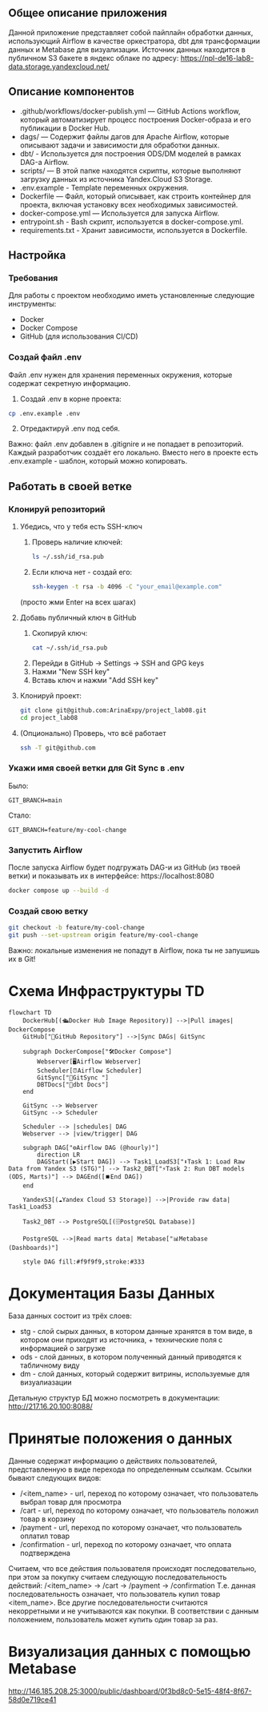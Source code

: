 ## Общее описание приложения

Данной приложение представляет собой пайплайн обработки данных, использующий Airflow в качестве оркестратора, dbt для трансформации данных и Metabase для визуализации.
Источник данных находится в публичном S3 бакете в яндекс облаке по адресу: https://npl-de16-lab8-data.storage.yandexcloud.net/


## Описание компонентов

- .github/workflows/docker-publish.yml — GitHub Actions workflow, который автоматизирует процесс построения Docker-образа и его публикации в Docker Hub.
- dags/ — Содержит файлы дагов для Apache Airflow, которые описывают задачи и зависимости для обработки данных.
- dbt/ - Используется для построения ODS/DM моделей в рамках DAG-а Airflow.
- scripts/ — В этой папке находятся скрипты, которые выполняют загрузку данных из источника Yandex.Cloud S3 Storage.
- .env.example - Template переменных окружения.
- Dockerfile — Файл, который описывает, как строить контейнер для проекта, включая установку всех необходимых зависимостей.
- docker-compose.yml — Используется для запуска Airflow.
- entrypoint.sh - Bash скрипт, используется в docker-compose.yml.
- requirements.txt - Хранит зависимости, используется в Dockerfile.


## Настройка

### Требования

Для работы с проектом необходимо иметь установленные следующие инструменты:

- Docker
- Docker Compose
- GitHub (для использования CI/CD)

### Создай файл .env
Файл .env нужен для хранения переменных окружения, которые содержат секретную информацию.
1. Создай .env в корне проекта:
```bash
cp .env.example .env
```
2. Отредактируй .env под себя.

Важно: файл .env добавлен в .gitignire и не попадает в репозиторий. Каждый разработчик создаёт его локально. Вместо него в проекте есть .env.example - шаблон, который можно копировать.

## Работать в своей ветке

### Клонируй репозиторий

1. Убедись, что у тебя есть SSH-ключ
    1. Проверь наличие ключей:
        ```bash
        ls ~/.ssh/id_rsa.pub
        ```
    2. Если ключа нет - создай его:
        ```bash
        ssh-keygen -t rsa -b 4096 -C "your_email@example.com"
        ```
    (просто жми Enter на всех шагах)

2. Добавь публичный ключ в GitHub
    1. Скопируй ключ:
        ```bash
        cat ~/.ssh/id_rsa.pub
        ```
    2. Перейди в GitHub -> Settings -> SSH and GPG keys
    3. Нажми "New SSH key"
    4. Вставь ключ и нажми "Add SSH key"
3. Клонируй проект:
    ```bash
    git clone git@github.com:ArinaExpy/project_lab08.git
    cd project_lab08
    ```
4. (Опционально) Проверь, что всё работает
    ```bash
    ssh -T git@github.com
    ```

### Укажи имя своей ветки для Git Sync в .env
Было:
```
GIT_BRANCH=main
```
Стало:
```
GIT_BRANCH=feature/my-cool-change
```

### Запустить Airflow
После запуска Airflow будет подгружать DAG-и из GitHub (из твоей ветки) и показывать их в интерфейсе: https://localhost:8080
```bash
docker compose up --build -d
```

### Создай свою ветку
```bash
git checkout -b feature/my-cool-change
git push --set-upstream origin feature/my-cool-change
```
Важно: локальные изменения не попадут в Airflow, пока ты не запушишь их в Git!

# Схема Инфраструктуры TD

```mermaid
flowchart TD
    DockerHub[(🛳️Docker Hub Image Repository)] -->|Pull images| DockerCompose
    GitHub["📂GitHub Repository"] -->|Sync DAGs| GitSync

    subgraph DockerCompose["🛠️Docker Compose"]
        Webserver[🖥️Airflow Webserver]
        Scheduler[⏰Airflow Scheduler]
        GitSync["🔄GitSync "]
        DBTDocs["📄dbt Docs"]
    end

    GitSync --> Webserver
    GitSync --> Scheduler

    Scheduler --> |schedules| DAG
    Webserver --> |view/trigger| DAG

    subgraph DAG["⚙️Airflow DAG (@hourly)"]
        direction LR
        DAGStart([▶️Start DAG]) --> Task1_LoadS3["⬇️Task 1: Load Raw Data from Yandex S3 (STG)"] --> Task2_DBT["⚡Task 2: Run DBT models (ODS, Marts)"] --> DAGEnd([⏹️End DAG])
    end

    YandexS3[(☁️Yandex Cloud S3 Storage)] -->|Provide raw data| Task1_LoadS3

    Task2_DBT --> PostgreSQL[(🗄️PostgreSQL Database)]

    PostgreSQL -->|Read marts data| Metabase["📊Metabase (Dashboards)"]

    style DAG fill:#f9f9f9,stroke:#333
```

# Документация Базы Данных 

База данных состоит из трёх слоев:
- stg - слой сырых данных, в котором данные хранятся в том виде, в котором они приходят из источника, + технические поля с информацией о загрузке 
- ods - слой данных, в котором полученный данный приводятся к табличному виду
- dm - слой данных, который содержит витрины, используемые для визуалиазации

Детальную структур БД можно посмотреть в документации:
http://217.16.20.100:8088/


# Принятые положения о данных

Данные содержат информацию о действиях пользователей, представленную в виде перехода по определенным ссылкам.
Ссылки бывают следующих видов:
- /<item_name> - url, переход по которому означает, что пользователь выбрал товар для просмотра
- /cart - url, переход по которому означает, что пользователь положил товар в корзину
- /payment - url, переход по которому означает, что пользователь оплатил товар 
- /confirmation - url, переход по которому означает, что оплата подтверждена

Считаем, что все действия пользователя происходят последовательно, при этом за покупку считаем следующую последовательность действий: 
/<item_name> -> /cart -> /payment -> /confirmation
Т.е. данная последовательность означает, что пользователь купил товар <item_name>. Все другие последовательности считаются некорретными и не учитываются как покупки.
В соответствии с данным положением, пользователь может купить один товар за раз.

# Визуализация данных с помощью Metabase

http://146.185.208.25:3000/public/dashboard/0f3bd8c0-5e15-48f4-8f67-58d0e719ce41

